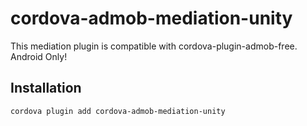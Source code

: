 # cordova-admob-mediation-unity
This mediation plugin is compatible with cordova-plugin-admob-free. Android Only!

## Installation

```sh
cordova plugin add cordova-admob-mediation-unity
```
